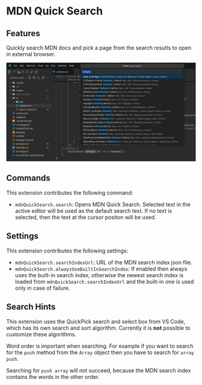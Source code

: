 # MDN Quick Search

## Features

Quickly search MDN docs and pick a page from the search results to open in external browser.

![Screenshot](https://raw.githubusercontent.com/th7as/mdn-quick-search/main/images/demo.png)

## Commands

This extension contributes the following command:

* `mdnQuickSearch.search`: Opens MDN Quick Search. Selected text in the active editor will be used as the default search text.
    If no text is selected, then the text at the cursor positon will be used.

## Settings

This extension contributes the following settings:

* `mdnQuickSearch.searchIndexUrl`: URL of the MDN search index json file.
* `mdnQuickSearch.alwaysUseBuiltInSearchIndex`: If enabled then always uses the built-in search index,
    otherwise the newest search index is loaded from `mdnQuickSearch.searchIndexUrl` and the built-in one is used only in case of failure.

## Search Hints

This extension uses the QuickPick search and select box from VS Code, which has its own search and sort algorithm.
Currently it is **not** possible to customize these algorithms.

Word order is important when searching.
For example if you want to search for the `push` method from the `Array` object then you have to search for `array push`.

Searching for `push array` will not succeed, because the MDN search index contains the words in the other order.
